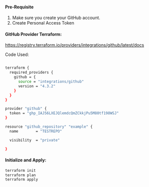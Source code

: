 #### Pre-Requisite

1. Make sure you create your GitHub account.
2. Create Personal Access Token

#### GitHub Provider Terraform:

https://registry.terraform.io/providers/integrations/github/latest/docs

Code Used:

```sh

terraform {
  required_providers {
    github = {
      source = "integrations/github"
      version = "4.3.2"
    }
  }
}

provider "github" {
  token = "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"
}

resource "github_repository" "example" {
  name        = "TESTREPO"

  visibility  = "private"

}
```
#### Initialize and Apply:
```sh
terraform init
terraform plan
terraform apply
```
